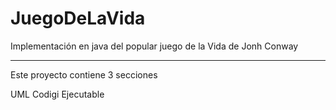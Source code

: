 # JuegoDeLaVida

Implementación en java del popular juego de la Vida de Jonh Conway

-------------

Este proyecto contiene 3 secciones

UML
Codigi
Ejecutable
